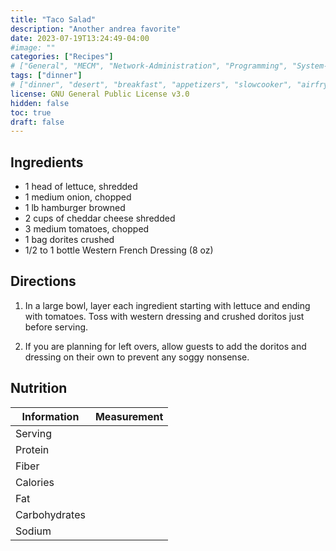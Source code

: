 ```yaml
---
title: "Taco Salad"
description: "Another andrea favorite"
date: 2023-07-19T13:24:49-04:00
#image: ""
categories: ["Recipes"]
# ["General", "MECM", "Network-Administration", "Programming", "System-Administration", "Recipes"]
tags: ["dinner"]
# ["dinner", "desert", "breakfast", "appetizers", "slowcooker", "airfryer"]
license: GNU General Public License v3.0 
hidden: false
toc: true
draft: false
---
```


## Ingredients

- 1 head of lettuce, shredded
- 1 medium onion, chopped
- 1 lb hamburger browned
- 2 cups of cheddar cheese shredded
- 3 medium tomatoes, chopped
- 1 bag dorites crushed
- 1/2 to 1 bottle Western French Dressing (8 oz)

## Directions

1. In a large bowl, layer each ingredient starting with lettuce and ending with tomatoes. Toss with western dressing and crushed doritos just before serving.

2. If you are planning for left overs, allow guests to add the doritos and dressing on their own to prevent any soggy nonsense.


## Nutrition

| Information   | Measurement |
|---------------|-------------|
| Serving       |             |
| Protein       |             |
| Fiber         |             |
| Calories      |             |
| Fat           |             |
| Carbohydrates |             |
| Sodium        |             |
